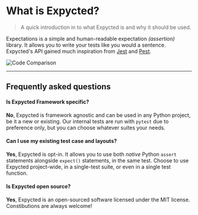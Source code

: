 # What is Expycted?

> A quick introduction in to what Expycted is and why it should be used.

Expectations is a simple and human-readable expectation *(assertion)* library. It allows you to write your tests like you would a sentence.
Expycted's API gained much inspiration from [Jest](https://jestjs.io/docs/expect) and [Pest](https://pestphp.com/docs/expectations).

![Code Comparison](/code-comparison.png)

<hr /> 

## Frequently asked questions

#### Is Expycted Framework specific?
**No**, Expycted is framework agnostic and can be used in any Python project, be it a new or existing. Our internal tests are run with `pytest` due to preference only, but you can choose whatever suites your needs.

#### Can I use my existing test case and layouts?
**Yes**, Expycted is opt-in. It allows you to use both *native* Python `assert` statements alongside `expect()` statements, in the same test. Choose to use Expycted project-wide, in a single-test suite, or even in a single test function.

#### Is Expycted open source?
**Yes**, Expycted is an open-sourced software licensed under the MIT license. Constibutions are always welcome!
